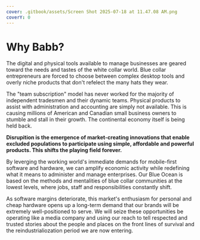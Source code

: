 ```yaml
---
cover: .gitbook/assets/Screen Shot 2025-07-18 at 11.47.08 AM.png
coverY: 0
---
```


# Why Babb?

The digital and physical tools available to manage businesses are geared toward the needs and tastes of the white collar world. Blue collar entrepreneurs are forced to choose between complex desktop tools and overly niche products that don't refelect the many hats they wear.&#x20;

The "team subscription" model has never worked for the majority of independent tradesmen and their dynamic teams. Physical products to assist with administration and accounting are simply not available. This is causing millions of American and Canadian small business owners to stumble and stall in their growth. The continental economy itself is being held back.

**Disrupition is the emergence of market-creating innovations that enable excluded populations to participate using simple, affordable and powerful products. This shifts the playing field forever.**

By leverging the working world's immediate demands for mobile-first software and hardware, we can amplify economic activity while redefining what it means to administer and manage enterprises. Our Blue Ocean is based on the methods and mentalities of blue collar communities at the lowest levels, where jobs, staff and responsibilities constantly shift.&#x20;

As software margins deteriorate, this market's enthusiasm for personal and cheap hardware opens up a long-term demand that our brands will be extremely well-positioned to serve. We will seize these opportunities be operating like a media company and using our reach to tell respected and trusted stories about the people and places on the front lines of survival and the reindustrialiozation period we are now entering.







